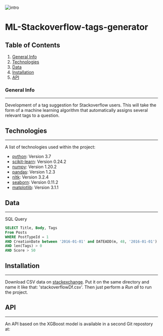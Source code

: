 ![intro](https://user.oc-static.com/upload/2017/01/31/14858512893477_so-logo.png)

# ML-Stackoverflow-tags-generator

## Table of Contents
1. [General Info](#general-info)
2. [Technologies](#technologies)
3. [Data](#data)
4. [Installation](#installation)
5. [API](#api)

### General Info
***
Development of a tag suggestion for Stackoverflow users. This will take the form of a machine learning algorithm that automatically assigns several relevant tags to a question.

## Technologies
***
A list of technologies used within the project:
* [python](https://www.python.org/): Version 3.7
* [scikit-learn](https://scikit-learn.org/stable/): Version 0.24.2
* [numpy](https://numpy.org/): Version 1.20.2
* [pandas](https://pandas.pydata.org/): Version 1.2.3
* [nltk](https://www.nltk.org/): Version 3.2.4
* [seaborn](https://seaborn.pydata.org/): Version 0.11.2
* [matplotlib](https://matplotlib.org/): Version 3.1.1

## Data
***
SQL Query
```SQL
SELECT Title, Body, Tags
From Posts
WHERE PostTypeId = 1
AND CreationDate between '2016-01-01' and DATEADD(m, 48, '2016-01-01')
AND len(Tags) > 0
AND Score > 50
```

## Installation
***
Download CSV data on [stackexchange](https://data.stackexchange.com/stackoverflow/query/new).
Put it on the same directory and name it like that: 'stackoverflowDf.csv'.
Then just perform a *Run all* to run the project.

## API
***
An API based on the XGBoost model is available in a second Git repostory at: 

